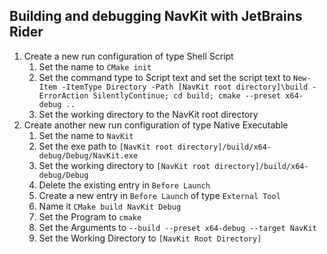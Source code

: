 ## Building and debugging NavKit with JetBrains Rider
1. Create a new run configuration of type Shell Script
   1. Set the name to `CMake init`
   2. Set the command type to Script text and set the script text to `New-Item -ItemType Directory -Path [NavKit root directory]\build -ErrorAction SilentlyContinue; cd build; cmake --preset x64-debug ..`
   3. Set the working directory to the NavKit root directory
2. Create another new run configuration of type Native Executable
   1. Set the name to `NavKit`
   2. Set the exe path to `[NavKit root directory]/build/x64-debug/Debug/NavKit.exe`
   3. Set the working directory to `[NavKit root directory]/build/x64-debug/Debug`
   4. Delete the existing entry in `Before Launch`
   5. Create a new entry in `Before Launch` of type `External Tool`
   6. Name it `CMake build NavKit Debug`
   7. Set the Program to `cmake`
   8. Set the Arguments to `--build --preset x64-debug --target NavKit`
   9. Set the Working Directory to `[NavKit Root Directory]`